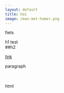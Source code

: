 ```yaml
---
layout: default
title: hoi
image: /man-met-hamer.png
---
```


fiets

h1 test <br />
##h2

[link](url) 

paragraph

<br /><br />html